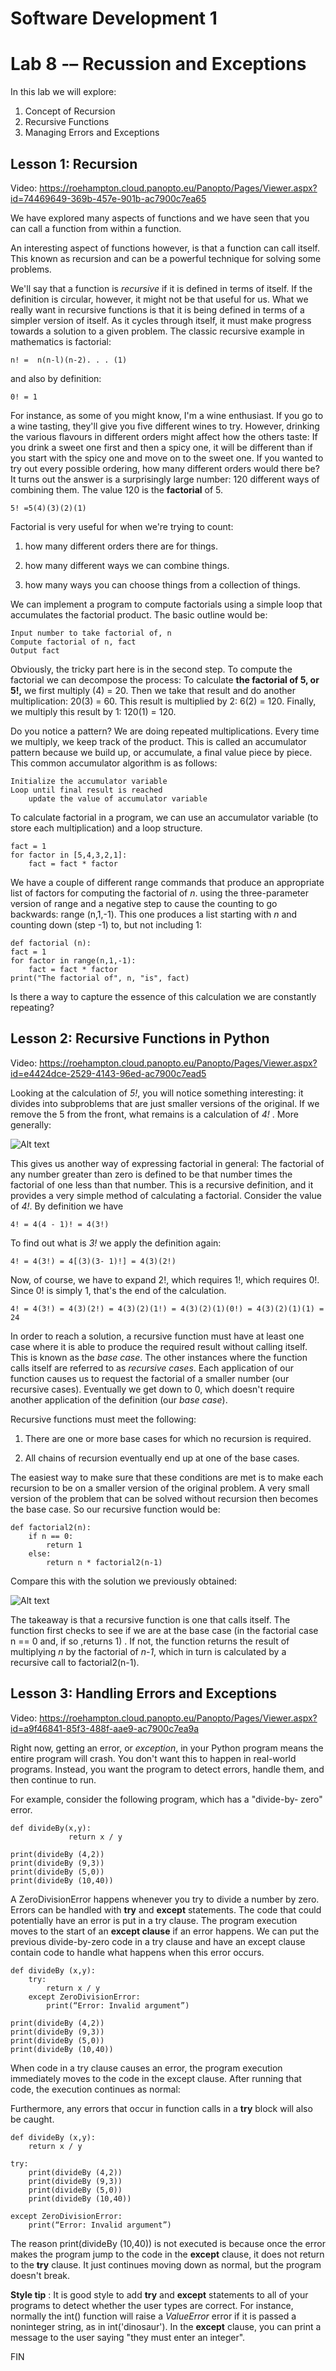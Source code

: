 # Software Development 1 
# Lab 8 -– Recussion and Exceptions

In this lab we will explore:

1. Concept of Recursion
2. Recursive Functions
3. Managing Errors and Exceptions


## Lesson 1: Recursion
Video: https://roehampton.cloud.panopto.eu/Panopto/Pages/Viewer.aspx?id=74469649-369b-457e-901b-ac7900c7ea65


We have explored many aspects of functions and we have seen that you can call a function from within a function.

An interesting aspect of functions however, is that a function can call itself. This known as recursion and can be a powerful technique for solving some problems.

We&#39;ll say that a function is _recursive_ if it is defined in terms of itself. If the definition is circular, however, it might not be that useful for us. What we really want in recursive functions is that it is being defined in terms of a simpler version of itself. As it cycles through itself, it must make progress towards a solution to a given problem. The classic recursive example in mathematics is factorial:


    n! =  n(n-l)(n-2). . . (1) 
    
    
and also by definition:


    0! = 1
    

For instance, as some of you might know, I&#39;m a wine enthusiast. If you go to a wine tasting, they&#39;ll give you five different wines to try. However, drinking the various flavours in different orders might affect how the others taste: If you drink a sweet one first and then a spicy one, it will be different than if you start with the spicy one and move on to the sweet one. If you wanted to try out every possible ordering, how many different orders would there be? It turns out the answer is a surprisingly large number: 120 different ways of combining them. The value 120 is the **factorial** of 5.


    5! =5(4)(3)(2)(1) 
    
    
Factorial is very useful for when we&#39;re trying to count:


1. how many different orders there are for things.

2. how many different ways we can combine things.

3. how many ways you can choose things from a collection of things.




We can implement a program to compute factorials using a simple loop that accumulates the factorial product. The basic outline would be:


    Input number to take factorial of, n 
    Compute factorial of n, fact
    Output fact 


Obviously, the tricky part here is in the second step.
 To compute the factorial we can decompose the process: To calculate **the factorial of 5, or 5!,** we first multiply (4) = 20. Then we take that result and do another multiplication: 20(3) = 60. This result is multiplied by 2: 6(2) = 120. Finally, we multiply this result by 1: 120(1) = 120.

Do you notice a pattern? We are doing repeated multiplications. Every time we multiply, we keep track of the product. This is called an accumulator pattern because we build up, or accumulate, a final value piece by piece. This common accumulator algorithm is as follows:


    Initialize the accumulator variable 
    Loop until final result is reached 
        update the value of accumulator variable 


To calculate factorial in a program, we can use an accumulator variable (to store each multiplication) and a loop structure.


    fact = 1
    for factor in [5,4,3,2,1]: 
        fact = fact * factor 


We have a couple of different range commands that produce an appropriate list of factors for computing the factorial of _n_. using the three-parameter version of range and a negative step to cause the counting to go backwards: range (n,1,-1). This one produces a list starting with _n_ and counting down (step -1) to, but not including 1:


    def factorial (n):
    fact = 1
    for factor in range(n,1,-1): 
        fact = fact * factor
    print("The factorial of", n, "is", fact) 

Is there a way to capture the essence of this calculation we are constantly repeating?


## Lesson 2: Recursive Functions in Python
Video: https://roehampton.cloud.panopto.eu/Panopto/Pages/Viewer.aspx?id=e4424dce-2529-4143-96ed-ac7900c7ead5


Looking at the calculation of _5!_, you will notice something interesting: it divides into subproblems that are just smaller versions of the original. If we remove the 5 from the front, what remains is a calculation of _4!_ . 
More generally:

![Alt text](img_factorial.png?raw=false "Expressin factorial as a recursive structure")


This gives us another way of expressing factorial in general: The factorial of any number greater than zero is defined to be that number times the factorial of one less than that number. This is a recursive definition, and it provides a very simple method of calculating a factorial. Consider the value of _4!_. By definition we have


    4! = 4(4 - 1)! = 4(3!)
   
To find out what is _3!_ we apply the definition again:


    4! = 4(3!) = 4[(3)(3- 1)!] = 4(3)(2!)


Now, of course, we have to expand 2!, which requires 1!, which requires 0!. Since 0! is simply 1, that&#39;s the end of the calculation.


    4! = 4(3!) = 4(3)(2!) = 4(3)(2)(1!) = 4(3)(2)(1)(0!) = 4(3)(2)(1)(1) = 24
    
    
In order to reach a solution, a recursive function must have at least one case where it is able to produce the required result without calling itself. This is known as the _base case_. The other instances where the function calls itself are referred to as _recursive cases_. Each appli­cation of our function causes us to request the factorial of a smaller number (our recursive cases). Eventually we get down to 0, which doesn&#39;t require another application of the definition (our _base case_).

Recursive functions must meet the following:


1. There are one or more base cases for which no recursion is required.

2. All chains of recursion eventually end up at one of the base cases.


The easiest way to make sure that these conditions are met is to make each recursion to be on a smaller version of the original prob­lem. A very small version of the problem that can be solved without recursion then becomes the base case. So our recursive function would be:


    def factorial2(n): 
        if n == 0: 
            return 1 
        else: 
            return n * factorial2(n-1) 


Compare this with the solution we previously obtained:

![Alt text](img_factorial2.png?raw=false "Expressin factorial as a recursive structure")


The takeaway is that a recursive function is one that calls itself. The function first checks to see if we are at the base case (in the factorial case n == 0 and, if so ,returns 1) . If not, the function returns the result of multiplying _n_ by the factorial of _n-1_, which in turn is calculated by a recursive call to factorial2(n-1).


## Lesson 3: Handling Errors and Exceptions
Video: https://roehampton.cloud.panopto.eu/Panopto/Pages/Viewer.aspx?id=a9f46841-85f3-488f-aae9-ac7900c7ea9a


Right now, getting an error, or _exception_, in your Python program means the entire program will crash. You don&#39;t want this to happen in real-world programs. Instead, you want the program to detect errors, handle them, and then continue to run.

For example, consider the following program, which has a &quot;divide-by- zero&quot; error.


    def divideBy(x,y):
                 return x / y

    print(divideBy (4,2))
    print(divideBy (9,3))
    print(divideBy (5,0))
    print(divideBy (10,40))


A ZeroDivisionError happens whenever you try to divide a number by zero. Errors can be handled with **try** and **except** statements. The code that could potentially have an error is put in a try clause. The program execution moves to the start of an **except clause** if an error happens. We can put the previous divide-by-zero code in a try clause and have an except clause contain code to handle what happens when this error occurs.


    
    def divideBy (x,y):
        try:
            return x / y
        except ZeroDivisionError:
            print(“Error: Invalid argument”)

    print(divideBy (4,2))
    print(divideBy (9,3))
    print(divideBy (5,0))
    print(divideBy (10,40))



When code in a try clause causes an error, the program execution immediately moves to the code in the except clause. After running that code, the execution continues as normal:


Furthermore, any errors that occur in function calls in a **try** block will also be caught.


    def divideBy (x,y):
        return x / y

    try: 
        print(divideBy (4,2))
        print(divideBy (9,3))
        print(divideBy (5,0))
        print(divideBy (10,40))
    
    except ZeroDivisionError:
        print(“Error: Invalid argument”)



The reason print(divideBy (10,40)) is not executed is because once the error makes the program jump to the code in the **except** clause, it does not return to the **try** clause. It just continues moving down as normal, but the program doesn&#39;t break.


**Style tip** : It is good style to add **try** and **except** statements to all of your programs to detect whether the user types are correct. For instance, normally the int() function will raise a _ValueError_ error if it is passed a noninteger string, as in int(&#39;dinosaur&#39;). In the **except** clause, you can print a message to the user saying &quot;they must enter an integer&quot;.


FIN
